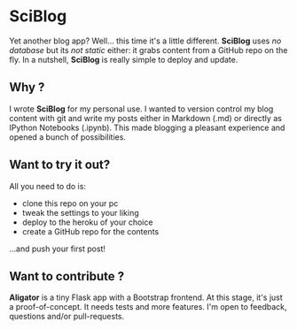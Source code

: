 # SciBlog

Yet another blog app? Well... this time it's a little different. __SciBlog__ uses *no database* but its *not static* either: it grabs content from a GitHub repo on the fly. In a nutshell, __SciBlog__ is really simple to deploy and update.

## Why ?

I wrote __SciBlog__ for my personal use. I wanted to version control my blog content with git and write my posts either in Markdown (.md) or directly as IPython Notebooks (.ipynb). This made blogging a pleasant experience and opened a bunch of possibilities.

## Want to try it out?

All you need to do is:
* clone this repo on your pc
* tweak the settings to your liking 
* deploy to the heroku of your choice
* create a GitHub repo for the contents

...and push your first post!

## Want to contribute ?
__Aligator__ is a tiny Flask app with a Bootstrap frontend. At this stage, it's just a proof-of-concept. It needs tests and more features. I'm open to feedback, questions and/or pull-requests.

